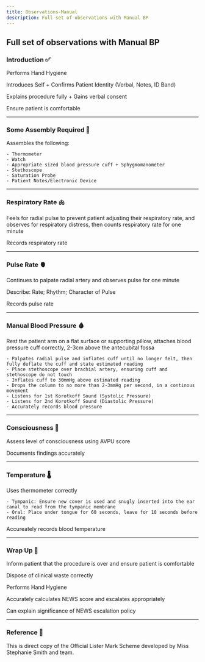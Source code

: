 ```yaml
---
title: Observations-Manual
description: Full set of observations with Manual BP
---
```


## Full set of observations with Manual BP

### Introduction ✅

Performs Hand Hygiene

Introduces Self + Confirms Patient Identity (Verbal, Notes, ID Band)

Explains procedure fully + Gains verbal consent

Ensure patient is comfortable

---

### Some Assembly Required 👷

Assembles the following:

```
- Thermometer
- Watch
- Appropriate sized blood pressure cuff + Sphygmomanometer
- Stethoscope
- Saturation Probe
- Patient Notes/Electronic Device
```

---

### Respiratory Rate 🫁

Feels for radial pulse to prevent patient adjusting their respiratory rate, and observes for respiratory distress, then counts respiratory rate for one minute

Records respiratory rate

---

### Pulse Rate 🫀

Continues to palpate radial artery and observes pulse for one minute

Describe: Rate; Rhythm; Character of Pulse

Records pulse rate

---

### Manual Blood Pressure 🩸

Rest the patient arm on a flat surface or supporting pillow, attaches blood pressure cuff correctly, 2-3cm above the antecubital fossa

```
- Palpates radial pulse and inflates cuff until no longer felt, then fully deflate the cuff and state estimated reading
- Place stethoscope over brachial artery, ensuring cuff and stethoscope do not touch
- Inflates cuff to 30mmHg above estimated reading
- Drops the column to no more than 2-3mmHg per second, in a continous movement
- Listens for 1st Korotkoff Sound (Systolic Pressure)
- Listens for 2nd Korotkoff Sound (Diastolic Pressure)
- Accurately records blood pressure
```

---

### Consciousness 🥱

Assess level of consciousness using AVPU score

Documents findings accurately

---

### Temperature 🌡

Uses thermometer correctly

```
- Tympanic: Ensure new cover is used and snugly inserted into the ear canal to read from the tympanic membrane
- Oral: Place under tongue for 60 seconds, leave for 10 seconds before reading
```

Accureately records blood temperature

---

### Wrap Up 🎁

Inform patient that the procedure is over and ensure patient is comfortable

Dispose of clinical waste correctly

Performs Hand Hygiene

Accurately calculates NEWS score and escalates appropriately

Can explain significance of NEWS escalation policy

---

### Reference 📖

This is direct copy of the Official Lister Mark Scheme developed by Miss Stephanie Smith and team. 
